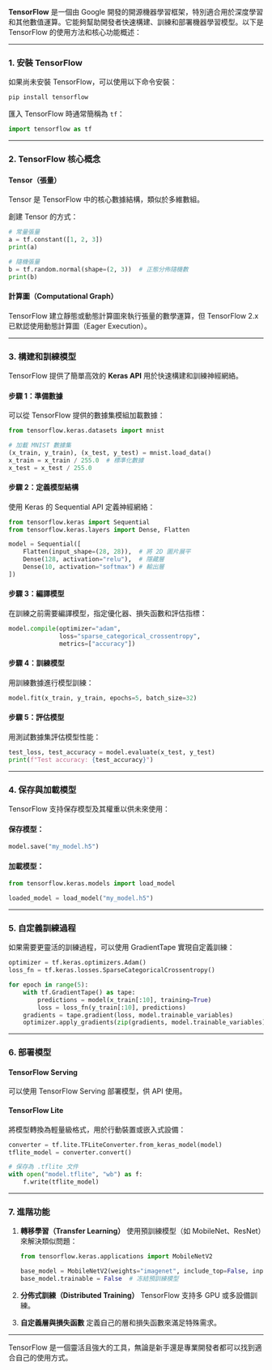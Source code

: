 **TensorFlow** 是一個由 Google 開發的開源機器學習框架，特別適合用於深度學習和其他數值運算。它能夠幫助開發者快速構建、訓練和部署機器學習模型。以下是 TensorFlow 的使用方法和核心功能概述：

---

### **1. 安裝 TensorFlow**
如果尚未安裝 TensorFlow，可以使用以下命令安裝：
```bash
pip install tensorflow
```

匯入 TensorFlow 時通常簡稱為 `tf`：
```python
import tensorflow as tf
```

---

### **2. TensorFlow 核心概念**
#### **Tensor（張量）**
Tensor 是 TensorFlow 中的核心數據結構，類似於多維數組。

創建 Tensor 的方式：
```python
# 常量張量
a = tf.constant([1, 2, 3])
print(a)

# 隨機張量
b = tf.random.normal(shape=(2, 3))  # 正態分佈隨機數
print(b)
```

#### **計算圖（Computational Graph）**
TensorFlow 建立靜態或動態計算圖來執行張量的數學運算，但 TensorFlow 2.x 已默認使用動態計算圖（Eager Execution）。

---

### **3. 構建和訓練模型**
TensorFlow 提供了簡單高效的 **Keras API** 用於快速構建和訓練神經網絡。

#### **步驟 1：準備數據**
可以從 TensorFlow 提供的數據集模組加載數據：
```python
from tensorflow.keras.datasets import mnist

# 加載 MNIST 數據集
(x_train, y_train), (x_test, y_test) = mnist.load_data()
x_train = x_train / 255.0  # 標準化數據
x_test = x_test / 255.0
```

#### **步驟 2：定義模型結構**
使用 Keras 的 Sequential API 定義神經網絡：
```python
from tensorflow.keras import Sequential
from tensorflow.keras.layers import Dense, Flatten

model = Sequential([
    Flatten(input_shape=(28, 28)),  # 將 2D 圖片展平
    Dense(128, activation="relu"),  # 隱藏層
    Dense(10, activation="softmax") # 輸出層
])
```

#### **步驟 3：編譯模型**
在訓練之前需要編譯模型，指定優化器、損失函數和評估指標：
```python
model.compile(optimizer="adam",
              loss="sparse_categorical_crossentropy",
              metrics=["accuracy"])
```

#### **步驟 4：訓練模型**
用訓練數據進行模型訓練：
```python
model.fit(x_train, y_train, epochs=5, batch_size=32)
```

#### **步驟 5：評估模型**
用測試數據集評估模型性能：
```python
test_loss, test_accuracy = model.evaluate(x_test, y_test)
print(f"Test accuracy: {test_accuracy}")
```

---

### **4. 保存與加載模型**
TensorFlow 支持保存模型及其權重以供未來使用：
#### 保存模型：
```python
model.save("my_model.h5")
```

#### 加載模型：
```python
from tensorflow.keras.models import load_model

loaded_model = load_model("my_model.h5")
```

---

### **5. 自定義訓練過程**
如果需要更靈活的訓練過程，可以使用 GradientTape 實現自定義訓練：
```python
optimizer = tf.keras.optimizers.Adam()
loss_fn = tf.keras.losses.SparseCategoricalCrossentropy()

for epoch in range(5):
    with tf.GradientTape() as tape:
        predictions = model(x_train[:10], training=True)
        loss = loss_fn(y_train[:10], predictions)
    gradients = tape.gradient(loss, model.trainable_variables)
    optimizer.apply_gradients(zip(gradients, model.trainable_variables))
```

---

### **6. 部署模型**
#### **TensorFlow Serving**
可以使用 TensorFlow Serving 部署模型，供 API 使用。

#### **TensorFlow Lite**
將模型轉換為輕量級格式，用於行動裝置或嵌入式設備：
```python
converter = tf.lite.TFLiteConverter.from_keras_model(model)
tflite_model = converter.convert()

# 保存為 .tflite 文件
with open("model.tflite", "wb") as f:
    f.write(tflite_model)
```

---

### **7. 進階功能**
1. **轉移學習（Transfer Learning）**
   使用預訓練模型（如 MobileNet、ResNet）來解決類似問題：
   ```python
   from tensorflow.keras.applications import MobileNetV2

   base_model = MobileNetV2(weights="imagenet", include_top=False, input_shape=(128, 128, 3))
   base_model.trainable = False  # 冻結預訓練模型
   ```

2. **分佈式訓練（Distributed Training）**
   TensorFlow 支持多 GPU 或多設備訓練。

3. **自定義層與損失函數**
   定義自己的層和損失函數來滿足特殊需求。

---

TensorFlow 是一個靈活且強大的工具，無論是新手還是專業開發者都可以找到適合自己的使用方式。
